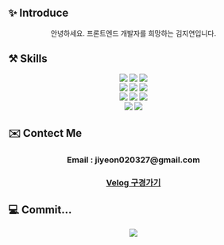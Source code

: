## ✨ Introduce
<div align="center">
  안녕하세요. 프론트엔드 개발자를 희망하는 김지연입니다.
</div>

## ⚒️ Skills
<div align="center">
  <img src="https://img.shields.io/badge/HTML5-E34F26?style=flat-square&logo=html5&logoColor=white"/>
  <img src="https://img.shields.io/badge/CSS3-1572B6?style=flat-square&logo=css3&logoColor=white"/>
  <img src="https://img.shields.io/badge/styled components-DB7093?style=flat-square&logo=styled-components&logoColor=white"/>
  <br>
  <img src="https://img.shields.io/badge/JavaScript-F7DF1E?style=flat-square&logo=javascript&logoColor=black"/>
  <img src="https://img.shields.io/badge/Typescript-3178C6?style=flat-square&logo=Typescript&logoColor=white"/>
  <img src="https://img.shields.io/badge/React-61DAFB?style=flat-square&logo=React&logoColor=black"/>
  <br>
  <img src="https://img.shields.io/badge/Postman-FF6C37?style=flat-square&logo=Postman&logoColor=white"/>
  <img src="https://img.shields.io/badge/Visual Studio Code-007ACC?style=flat-square&logo=Visual Studio Code&logoColor=white"/>
  <img src="https://img.shields.io/badge/Bootstrapap-7952B3?style=flat-square&logo=bootstrap&logoColor=white"/>
  <br>
  <img src="https://img.shields.io/badge/GitHub-181717?style=flat-square&logo=GitHub&logoColor=white"/>
  <a href="https://velog.io/@k65860"><img src="https://img.shields.io/badge/Velog-20C997?style=flat-square&logo=velog&logoColor=white"/></a>
  <br>
</div>

## ✉️ Contect Me
<div align="center">
<h3>Email : jiyeon020327@gmail.com</h3>
<h3><a href="https://velog.io/@k65860">Velog 구경가기</a></h3>
</div>

## 💻 Commit...
<div align="center">
  <img src="https://github-readme-stats.vercel.app/api?username=k65860&show_icons=true">
</div>
